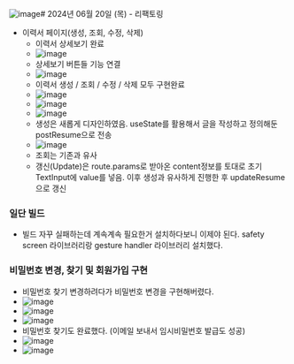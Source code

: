 ![image](https://github.com/ChaeDoll/TIL/assets/108540812/079680e2-cb2a-415c-ad08-5668de86afcf)# 2024년 06월 20일 (목) - 리팩토링
- 이력서 페이지(생성, 조회, 수정, 삭제)
    - 이력서 상세보기 완료
    - ![image](https://github.com/ChaeDoll/TIL/assets/108540812/217cef0c-6808-4869-8421-ed10582137fa)
    - 상세보기 버튼들 기능 연결
    - ![image](https://github.com/ChaeDoll/TIL/assets/108540812/6ba97bb6-a9db-49b3-a730-5de8ac0cb638)
    - 이력서 생성 / 조회 / 수정 / 삭제 모두 구현완료
    - ![image](https://github.com/ChaeDoll/TIL/assets/108540812/be7d813a-f4b0-40fd-ba81-9c08cbb3f5ee)
    - ![image](https://github.com/ChaeDoll/TIL/assets/108540812/32549668-5dca-4c75-bc65-52df7813eda3)
    - ![image](https://github.com/ChaeDoll/TIL/assets/108540812/fd09edea-b989-4bd8-9766-16e1a26e0fe7)
    - 생성은 새롭게 디자인하였음. useState를 활용해서 글을 작성하고 정의해둔 postResume으로 전송
    - ![image](https://github.com/ChaeDoll/TIL/assets/108540812/7d77668f-323d-4a71-8379-545f15a36891)
    - 조회는 기존과 유사
    - 갱신(Update)은 route.params로 받아온 content정보를 토대로 초기 TextInput에 value를 넣음. 이후 생성과 유사하게 진행한 후 updateResume으로 갱신

### 일단 빌드
- 빌드 자꾸 실패하는데 계속계속 필요한거 설치하다보니 이제야 된다. safety screen 라이브러리랑 gesture handler 라이브러리 설치했다.

### 비밀번호 변경, 찾기 및 회원가입 구현
- 비밀번호 찾기 변경하려다가 비밀번호 변경을 구현해버렸다.
- ![image](https://github.com/ChaeDoll/TIL/assets/108540812/2f9515cc-22a4-4c26-98cd-50bf2ea3a024)
- ![image](https://github.com/ChaeDoll/TIL/assets/108540812/746c7a8c-c844-41c6-b1be-aeeccaad3987)
- ![image](https://github.com/ChaeDoll/TIL/assets/108540812/55d03f15-8b00-4504-aac6-29244420c50b)
- 비밀번호 찾기도 완료했다. (이메일 보내서 임시비밀번호 발급도 성공)
- ![image](https://github.com/ChaeDoll/TIL/assets/108540812/35a9f30c-9216-4d7d-94c0-3299ad0b2a5a)
- ![image](https://github.com/ChaeDoll/TIL/assets/108540812/01545da0-cacc-4a2c-af3c-439f21a0e948)
